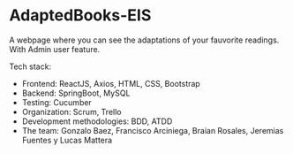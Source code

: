 # AdaptedBooks-EIS

A webpage where you can see the adaptations of your fauvorite readings. With Admin user feature.

Tech stack: 
  - Frontend: ReactJS, Axios, HTML, CSS, Bootstrap
  - Backend: SpringBoot, MySQL
  - Testing: Cucumber
  - Organization: Scrum, Trello
  - Development methodologies: BDD, ATDD
  - The team: Gonzalo Baez, Francisco Arciniega, Braian Rosales, Jeremias Fuentes y Lucas Mattera

